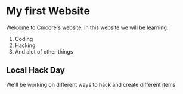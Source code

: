 # My first Website
Welcome to Cmoore's website, in this website we will be learning:

1. Coding
2. Hacking
3. And alot of other things

## Local Hack Day

We'll be working on different ways to hack and create different items.

